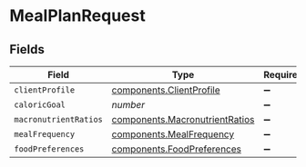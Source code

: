# MealPlanRequest


## Fields

| Field                                                                            | Type                                                                             | Required                                                                         | Description                                                                      |
| -------------------------------------------------------------------------------- | -------------------------------------------------------------------------------- | -------------------------------------------------------------------------------- | -------------------------------------------------------------------------------- |
| `clientProfile`                                                                  | [components.ClientProfile](../../models/components/clientprofile.md)             | :heavy_minus_sign:                                                               | N/A                                                                              |
| `caloricGoal`                                                                    | *number*                                                                         | :heavy_minus_sign:                                                               | N/A                                                                              |
| `macronutrientRatios`                                                            | [components.MacronutrientRatios](../../models/components/macronutrientratios.md) | :heavy_minus_sign:                                                               | N/A                                                                              |
| `mealFrequency`                                                                  | [components.MealFrequency](../../models/components/mealfrequency.md)             | :heavy_minus_sign:                                                               | N/A                                                                              |
| `foodPreferences`                                                                | [components.FoodPreferences](../../models/components/foodpreferences.md)         | :heavy_minus_sign:                                                               | N/A                                                                              |